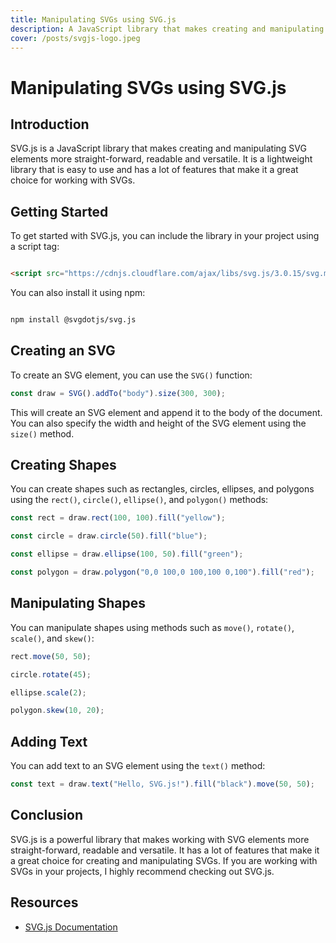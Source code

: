 ```yaml
---
title: Manipulating SVGs using SVG.js
description: A JavaScript library that makes creating and manipulating SVG elements more straight-forward, readable and versatile.
cover: /posts/svgjs-logo.jpeg
---
```


# Manipulating SVGs using SVG.js

## Introduction

SVG.js is a JavaScript library that makes creating and manipulating SVG elements more straight-forward, readable and versatile. It is a lightweight library that is easy to use and has a lot of features that make it a great choice for working with SVGs.

## Getting Started

To get started with SVG.js, you can include the library in your project using a script tag:

```html

<script src="https://cdnjs.cloudflare.com/ajax/libs/svg.js/3.0.15/svg.min.js"></script>

```

You can also install it using npm:

```bash

npm install @svgdotjs/svg.js

```

## Creating an SVG

To create an SVG element, you can use the `SVG()` function:

```javascript
const draw = SVG().addTo("body").size(300, 300);
```

This will create an SVG element and append it to the body of the document. You can also specify the width and height of the SVG element using the `size()` method.

## Creating Shapes

You can create shapes such as rectangles, circles, ellipses, and polygons using the `rect()`, `circle()`, `ellipse()`, and `polygon()` methods:

```javascript
const rect = draw.rect(100, 100).fill("yellow");

const circle = draw.circle(50).fill("blue");

const ellipse = draw.ellipse(100, 50).fill("green");

const polygon = draw.polygon("0,0 100,0 100,100 0,100").fill("red");
```

## Manipulating Shapes

You can manipulate shapes using methods such as `move()`, `rotate()`, `scale()`, and `skew()`:

```javascript
rect.move(50, 50);

circle.rotate(45);

ellipse.scale(2);

polygon.skew(10, 20);
```

## Adding Text

You can add text to an SVG element using the `text()` method:

```javascript
const text = draw.text("Hello, SVG.js!").fill("black").move(50, 50);
```

## Conclusion

SVG.js is a powerful library that makes working with SVG elements more straight-forward, readable and versatile. It has a lot of features that make it a great choice for creating and manipulating SVGs. If you are working with SVGs in your projects, I highly recommend checking out SVG.js.

## Resources

-   [SVG.js Documentation](https://svgjs.com/docs/3.0/)
